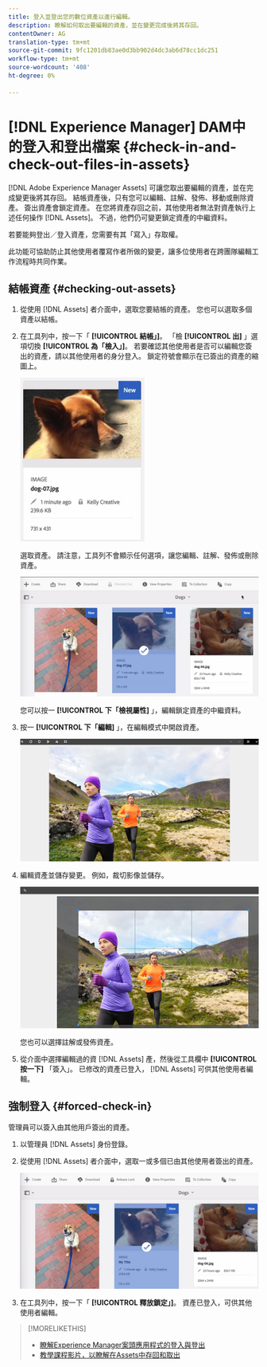 ```yaml
---
title: 登入並登出您的數位資產以進行編輯。
description: 瞭解如何取出要編輯的資產，並在變更完成後將其存回。
contentOwner: AG
translation-type: tm+mt
source-git-commit: 9fc1201db83ae0d3bb902d4dc3ab6d78cc1dc251
workflow-type: tm+mt
source-wordcount: '408'
ht-degree: 0%

---
```



# [!DNL Experience Manager] DAM中的登入和登出檔案 {#check-in-and-check-out-files-in-assets}

[!DNL Adobe Experience Manager Assets] 可讓您取出要編輯的資產，並在完成變更後將其存回。 結帳資產後，只有您可以編輯、註解、發佈、移動或刪除資產。 簽出資產會鎖定資產。 在您將資產存回之前，其他使用者無法對資產執行上述任何操作 [!DNL Assets]。 不過，他們仍可變更鎖定資產的中繼資料。

若要能夠登出／登入資產，您需要有其「寫入」存取權。

此功能可協助防止其他使用者覆寫作者所做的變更，讓多位使用者在跨團隊編輯工作流程時共同作業。

## 結帳資產 {#checking-out-assets}

1. 從使用 [!DNL Assets] 者介面中，選取您要結帳的資產。 您也可以選取多個資產以結帳。
1. 在工具列中，按一下「 **[!UICONTROL 結帳」]**。
「檢 **[!UICONTROL 出]** 」選項切換 **[!UICONTROL 為「檢入」]**。
若要確認其他使用者是否可以編輯您簽出的資產，請以其他使用者的身分登入。 鎖定符號會顯示在已簽出的資產的縮圖上。

   ![chlimage_1-471](assets/chlimage_1-471.png)

   選取資產。 請注意，工具列不會顯示任何選項，讓您編輯、註解、發佈或刪除資產。

   ![chlimage_1-472](assets/chlimage_1-472.png)

   您可以按一 **[!UICONTROL 下「檢視屬性]** 」，編輯鎖定資產的中繼資料。

1. 按一 **[!UICONTROL 下「編輯]** 」，在編輯模式中開啟資產。

   ![chlimage_1-473](assets/chlimage_1-473.png)

1. 編輯資產並儲存變更。 例如，裁切影像並儲存。

   ![chlimage_1-474](assets/chlimage_1-474.png)

   您也可以選擇註解或發佈資產。

1. 從介面中選擇編輯過的資 [!DNL Assets] 產，然後從工具欄中 **[!UICONTROL 按一下]** 「簽入」。 已修改的資產已登入， [!DNL Assets] 可供其他使用者編輯。

## 強制登入 {#forced-check-in}

管理員可以簽入由其他用戶簽出的資產。

1. 以管理員 [!DNL Assets] 身份登錄。
1. 從使用 [!DNL Assets] 者介面中，選取一或多個已由其他使用者簽出的資產。

   ![chlimage_1-476](assets/chlimage_1-476.png)

1. 在工具列中，按一下「 **[!UICONTROL 釋放鎖定」]**。 資產已登入，可供其他使用者編輯。

>[!MORELIKETHIS]
>
>* [瞭解Experience Manager案頭應用程式的登入與登出](https://docs.adobe.com/content/help/en/experience-manager-desktop-app/using/using.html#how-app-works2)
>* [教學課程影片，以瞭解在Assets中存回和取出](https://docs.adobe.com/content/help/en/experience-manager-learn/assets/collaboration/checkin-checkout-technical-video-understand.html)

